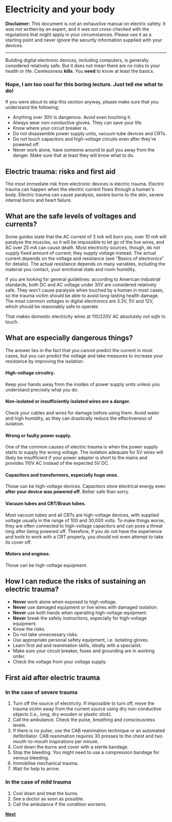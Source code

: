 # Electricity and your body

**Disclaimer:** This document is _not_ an exhaustive manual on electric safety. It _was not_ written by an expert, and it _was not_ cross-checked with the regulations that might apply in your circumstances. Please use it as a starting point and never ignore the security information supplied with your devices.


----


Building digital electronic devices, including computers, is generally considered relatively safe. But it does not mean there are no risks to your health or life. Carelessness **kills**. You __need__ to know at least the basics.

### Nope, I am too cool for this boring lecture. Just tell me what to do!
If you were about to skip this section anyway, please make sure that you understand the following:
* Anything over 30V is dangerous. Avoid even touching it.
* Always wear non-conductive gloves. They can save your life.
* Know where your circuit breaker is.
* Do not disassemble power supply units, vacuum tube devices and CRTs.
* Do not touch capacitors and high-voltage circuits even after they're powered off.
* Never work alone, have someone around to pull you away from the danger. Make sure that at least they will know what to do.

## Electric trauma: risks and first aid
The most immediate risk from electronic devices is electric trauma. Electric trauma can happen when the electric current flows through a human's body. Electric trauma can cause paralysis, severe burns to the skin, severe internal burns and heart failure.

## What are the safe levels of voltages and currents?
Some guides state that the AC current of 3 mA will burn you, over 10 mA will paralyse the muscles, so it will be impossible to let go of the live wires, and AC over 25 mA can cause death. Most electricity sources, though, do not supply fixed amount of current; they supply voltage instead. The actual current depends on the voltage and resistance (see "Basics of electronics" for details). The actual resistance depends on many variables, including the material you contact, your emotional state and room humidity.

If you are looking for general guidelines: according to American industrial standards, both DC and AC voltage under 30V are considered relatively safe. They won't cause paralysis when touched by a human in most cases, so the trauma victim should be able to avoid long-lasting health damage. The most common voltages in digital electronics are 3.3V, 5V and 12V, which should be reasonably safe to operate.

That makes domestic electricity wires at 110/220V AC absolutely _not safe_ to touch.

## What are especially dangerous things?
The answer lies in the fact that you cannot predict the current in most cases, but you can predict the voltage and take measures to increase your resistance by improving the isolation.

#### High-voltage circuitry.
Keep your hands away from the insides of power supply units unless you understand precisely what you do.

#### Non-isolated or insufficiently isolated wires are a danger.
Check your cables and wires for damage before using them. Avoid water and high humidity, as they can drastically reduce the effectiveness of isolation.

#### Wrong or faulty power supply.
One of the common causes of electric trauma is when the power supply starts to supply the wrong voltage. The isolation adequate for 5V wires will likely be insufficient if your power adapter is short to the mains and provides 110V AC instead of the expected 5V DC.

#### Capacitors and transformers, especially huge ones.
Those can be high-voltage devices. Capacitors store electrical energy even **after your device was powered off**. Better safe than sorry.

#### Vacuum tubes and CRT/Braun tubes.
Most vacuum tubes and all CRTs are high-voltage devices, with supplied voltage usually in the range of 100 and 30,000 volts. To make things worse, they are often connected to high-voltage capacitors and can pose a threat long after being powered off. Therefore, if you do not have the experience and tools to work with a CRT properly, you should not even attempt to take its cover off.

#### Motors and engines.
Those can be high-voltage equipment.

## How I can reduce the risks of sustaining an electric trauma?
* **Never** work alone when exposed to high voltage.
* **Never** use damaged equipment or live wires with damaged isolation.
* **Never** use both hands when operating high-voltage equipment.
* **Never** break the safety instructions, especially for high-voltage equipment.
* Know the risks.
* Do not take unnecessary risks.
* Use appropriate personal safety equipment, i.e. isolating gloves.
* Learn first aid and reanimation skills, ideally with a specialist.
* Make sure your circuit breaker, fuses and grounding are in working order.
* Check the voltage from your voltage supply.

## First aid after electric trauma
### In the case of severe trauma
1. Turn off the source of electricity. If impossible to turn off, move the trauma victim away from the current source using dry non-conductive objects (i.e., long, dry wooden or plastic stick).
2. Call the ambulance. Check the pulse, breathing and consciousness levels.
3. If there is no pulse, use the CAB reanimation technique or an automated defibrillator. CAB reanimation requires 30 presses to the chest and two mouth-to-mouth inspirations per minute.
4. Cool down the burns and cover with a sterile bandage.
5. Stop the bleeding. You might need to use a compression bandage for venous bleeding.
6. Immobilise mechanical trauma.
7. Wait for help to arrive.

### In the case of mild trauma
1. Cool down and treat the burns.
2. See a doctor as soon as possible.
3. Call the ambulance if the condition worsens.


[**Next**](./002.md)
